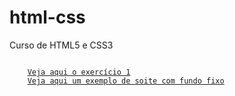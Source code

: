 # html-css
 Curso de HTML5 e CSS3


<code>
    <a href="https://danielmendescruz.github.io/html-css/\exercícios\ex001\index1.html">Veja aqui o exercício 1</a>
    <a href="https://danielmendescruz.github.io/html-css/\exercícios\ex019\fundo004.html">Veja aqui um exemplo de soite com fundo fixo</a>
</code>
